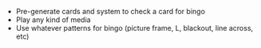 - Pre-generate cards and system to check a card for bingo
- Play any kind of media
- Use whatever patterns for bingo (picture frame, L, blackout, line across, etc)

